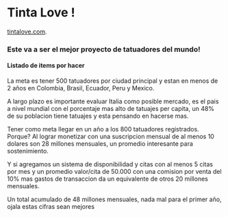 # Tinta Love !

[tintalove.com](https://tintalove.com).

### Este va a ser el mejor proyecto de tatuadores del mundo!

#### Listado de items por hacer

La meta es tener 500 tatuadores por ciudad principal y estan en menos de 2 años en Colombia,
Brasil, Ecuador, Peru y Mexico.

A largo plazo es importante evaluar Italia como posible mercado, es el pais a nivel mundial con el
porcentaje mas alto de tatuajes per capita, un 48% de su poblacion tiene tatuajes y esta pensando en hacerse mas.

Tener como meta llegar en un año a los 800 tatuadores registrados.
Porque?
Al lograr monetizar con una suscripcion mensual de al menos 10 dolares son 28 millones mensuales, un promedio interesante para sostenimiento.

Y si agregamos un sistema de disponibilidad y citas con al menos 5 citas por mes y un promedio valor/cita de 50.000 con una comision por venta del 10% mas gastos de transaccion da un equivalente de otros 20 millones mensuales.

Un total acumulado de 48 millones mensuales, nada mal para el primer año, ojala estas cifras sean mejores
